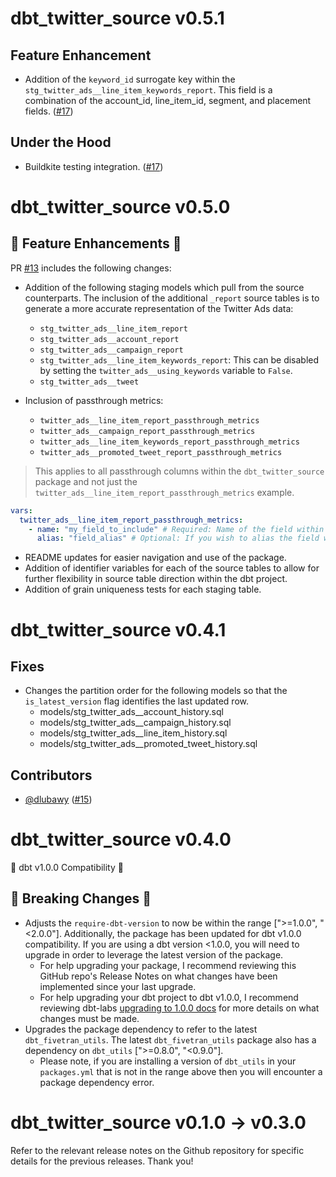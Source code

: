 # dbt_twitter_source v0.5.1
## Feature Enhancement
- Addition of the `keyword_id` surrogate key within the `stg_twitter_ads__line_item_keywords_report`. This field is a combination of the account_id, line_item_id, segment, and placement fields. ([#17](https://github.com/fivetran/dbt_twitter_source/pull/17))

## Under the Hood
- Buildkite testing integration. ([#17](https://github.com/fivetran/dbt_twitter_source/pull/17))

# dbt_twitter_source v0.5.0

## 🎉 Feature Enhancements 🎉
PR [#13](https://github.com/fivetran/dbt_twitter_source/pull/13) includes the following changes:
- Addition of the following staging models which pull from the source counterparts. The inclusion of the additional `_report` source tables is to generate a more accurate representation of the Twitter Ads data:
  - `stg_twitter_ads__line_item_report`
  - `stg_twitter_ads__account_report`
  - `stg_twitter_ads__campaign_report`
  - `stg_twitter_ads__line_item_keywords_report`: This can be disabled by setting the `twitter_ads__using_keywords` variable to `False`.
  - `stg_twitter_ads__tweet`

- Inclusion of passthrough metrics:
  - `twitter_ads__line_item_report_passthrough_metrics`
  - `twitter_ads__campaign_report_passthrough_metrics`
  - `twitter_ads__line_item_keywords_report_passthrough_metrics`
  - `twitter_ads__promoted_tweet_report_passthrough_metrics`
> This applies to all passthrough columns within the `dbt_twitter_source` package and not just the `twitter_ads__line_item_report_passthrough_metrics` example.
```yml
vars:
  twitter_ads__line_item_report_passthrough_metrics:
    - name: "my_field_to_include" # Required: Name of the field within the source.
      alias: "field_alias" # Optional: If you wish to alias the field within the staging model.
```

- README updates for easier navigation and use of the package.
- Addition of identifier variables for each of the source tables to allow for further flexibility in source table direction within the dbt project.
- Addition of grain uniqueness tests for each staging table.

# dbt_twitter_source v0.4.1
## Fixes
- Changes the partition order for the following models so that the `is_latest_version` flag identifies the last updated row.
  - models/stg_twitter_ads__account_history.sql
  - models/stg_twitter_ads__campaign_history.sql
  - models/stg_twitter_ads__line_item_history.sql
  - models/stg_twitter_ads__promoted_tweet_history.sql
## Contributors
- [@dlubawy](https://github.com/dlubawy) ([#15](https://github.com/fivetran/dbt_twitter_source/pull/15))


# dbt_twitter_source v0.4.0
🎉 dbt v1.0.0 Compatibility 🎉
## 🚨 Breaking Changes 🚨
- Adjusts the `require-dbt-version` to now be within the range [">=1.0.0", "<2.0.0"]. Additionally, the package has been updated for dbt v1.0.0 compatibility. If you are using a dbt version <1.0.0, you will need to upgrade in order to leverage the latest version of the package.
  - For help upgrading your package, I recommend reviewing this GitHub repo's Release Notes on what changes have been implemented since your last upgrade.
  - For help upgrading your dbt project to dbt v1.0.0, I recommend reviewing dbt-labs [upgrading to 1.0.0 docs](https://docs.getdbt.com/docs/guides/migration-guide/upgrading-to-1-0-0) for more details on what changes must be made.
- Upgrades the package dependency to refer to the latest `dbt_fivetran_utils`. The latest `dbt_fivetran_utils` package also has a dependency on `dbt_utils` [">=0.8.0", "<0.9.0"].
  - Please note, if you are installing a version of `dbt_utils` in your `packages.yml` that is not in the range above then you will encounter a package dependency error.

# dbt_twitter_source v0.1.0 -> v0.3.0
Refer to the relevant release notes on the Github repository for specific details for the previous releases. Thank you!
